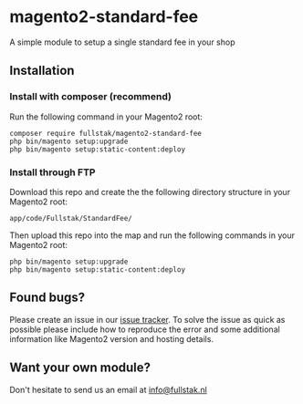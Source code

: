 # magento2-standard-fee
A simple module to setup a single standard fee in your shop

## Installation

### Install with composer (recommend)
Run the following command in your Magento2 root:
```
composer require fullstak/magento2-standard-fee
php bin/magento setup:upgrade
php bin/magento setup:static-content:deploy
```

### Install through FTP
Download this repo and create the the following directory structure in your Magento2 root:
```
app/code/Fullstak/StandardFee/
```
Then upload this repo into the map and run the following commands in your Magento2 root:
```
php bin/magento setup:upgrade
php bin/magento setup:static-content:deploy
```

## Found bugs?
Please create an issue in our [issue tracker](https://github.com/Fullstak-nl/magento2-standard-fee/issues).
To solve the issue as quick as possible please include how to reproduce the error and some additional information like Magento2 version and hosting details.

## Want your own module?
Don't hesitate to send us an email at [info@fullstak.nl](mailto:info@fullstak.nl)
